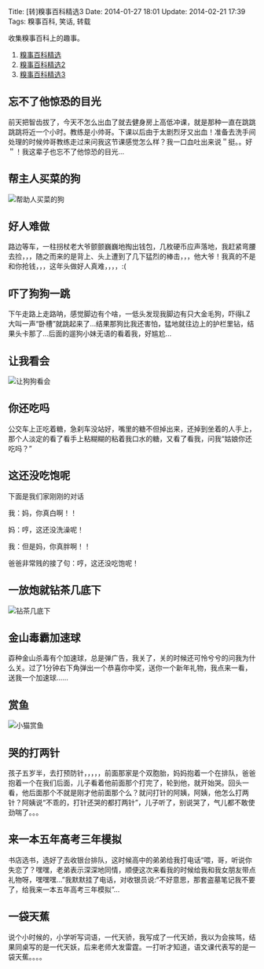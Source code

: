 Title: [转]糗事百科精选3
Date: 2014-01-27 18:01
Update: 2014-02-21 17:39
Tags: 糗事百科, 笑话, 转载

[1]: /static/images/qiushibaike/BangZhuRenMaiCaiDeGou.jpg
[2]: /static/images/qiushibaike/RangGouGouKanHui.jpg
[3]: /static/images/qiushibaike/dog-under-the-table.jpg
[4]: /static/images/qiushibaike/XiaoMaoShangYu.jpg

收集糗事百科上的趣事。

1. [糗事百科精选](/collection/qiushibaike.html)
2. [糗事百科精选2](/collection/qiushibaike2.html)
3. [糗事百科精选3](/collection/qiushibaike3.html)

## 忘不了他惊恐的目光
前天把智齿拔了，今天不怎么出血了就去健身房上高低冲课，就是那种一直在跳跳跳跳将近一个小时。教练是小帅哥。下课以后由于太剧烈牙又出血！准备去洗手间处理的时候帅哥教练走过来问我这节课感觉怎么样？我一口血吐出来说＂挺。。好＂！我这辈子也忘不了他惊恐的目光…

## 帮主人买菜的狗
![帮助人买菜的狗][1]

## 好人难做
路边等车，一柱拐杖老大爷颤颤巍巍地掏出钱包，几枚硬币应声落地，我赶紧弯腰去捡，，，随之而来的是背上、头上遭到了几下猛烈的棒击，，，他大爷！我真的不是和你抢钱，，，这年头做好人真难，，，，:(

## 吓了狗狗一跳
下午走路上走路呐，感觉脚边有个啥，一低头发现我脚边有只大金毛狗，吓得LZ大叫一声“卧槽”就跳起来了...结果那狗比我还害怕，猛地就往边上的护栏里钻，结果头卡那了...后面的遛狗小妹无语的看着我，好尴尬...

## 让我看会
![让狗狗看会][2]

## 你还吃吗
公交车上正吃着糖，急刹车没站好，嘴里的糖不但掉出来，还掉到坐着的人手上，那个人淡定的看了看手上粘糊糊的粘着我口水的糖，又看了看我，问我“姑娘你还吃吗？”

## 这还没吃饱呢
下面是我们家刚刚的对话

我：妈，你真白啊！！

妈：哼，这还没洗澡呢！

我：但是妈，你真胖啊！！

爸爸非常贱的接了句：哼，这还没吃饱呢！

## 一放炮就钻茶几底下
![钻茶几底下][3]

## 金山毒霸加速球
孬种金山杀毒有个加速球，总是弹广告，我关了，关的时候还可怜兮兮的问我为什么关。过了1分钟右下角弹出一个恭喜你中奖，送你一个新年礼物，我点来一看，送我一个加速球……

## 赏鱼
![小猫赏鱼][4]

## 哭的打两针
孩子五岁半，去打预防针，，，，，前面那家是个双胞胎，妈妈抱着一个在排队，爸爸抱着一个在我们后面，儿子看着他前面那个打完了，轮到他，就开始哭。回头一看，他后面那个不就是刚才他前面那个么？就问打针的阿姨，阿姨，他怎么打两针？阿姨说“不乖的，打针还哭的都打两针”，儿子听了，别说哭了，气儿都不敢使劲喘了。。。

## 来一本五年高考三年模拟
书店选书，选好了去收银台排队，这时候高中的弟弟给我打电话“喂，哥，听说你失恋了？嘿嘿，老弟表示深深地同情，顺便这次来看我的时候给我和我女朋友带点礼物呀，嘿嘿嘿…”我默默挂了电话，对收银员说:“不好意思，那套盗墓笔记我不要了，给我来一本五年高考三年模拟”…

## 一袋天蕉
说个小时候的，小学听写词语，一代天骄，我写成了一代天娇，我以为会挨骂，结果同桌写的是一代天妖，后来老师大发雷霆。一打听才知道，语文课代表写的是一袋天蕉。。。。

